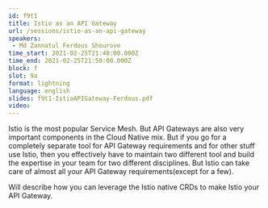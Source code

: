 ```yaml
---
id: f9t1
title: Istio as an API Gateway
url: /sessions/istio-as-an-api-gateway
speakers:
 - Md Zannatul Ferdous Shourove
time_start: 2021-02-25T21:40:00.000Z
time_end: 2021-02-25T21:50:00.000Z
block: f
slot: 9a
format: lightning
language: english
slides: f9t1-IstioAPIGateway-Ferdous.pdf
video:
---
```


Istio is the most popular Service Mesh. But API Gateways are also very important components in the Cloud Native mix. But if you go for a completely separate tool for API Gateway requirements and for other stuff use Istio, then you effectively have to maintain two different tool and build the expertise in your team for two different disciplines. But Istio can take care of almost all your API Gateway requirements(except for a few).

Will describe how you can leverage the Istio native CRDs to make Istio your API Gateway.
